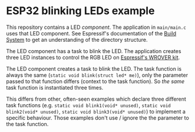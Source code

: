 # ESP32 blinking LEDs example
This repository contains a LED *component*. The application in `main/main.c` uses that LED component. See Espressif's documentation of the [Build System](https://docs.espressif.com/projects/esp-idf/en/latest/api-guides/build-system.html#example-project) to get an understanding of the directory structure.

The LED component has a task to blink the LED. The application creates three LED instances to control the RGB LED on [Espressif's WROVER kit](https://docs.espressif.com/projects/esp-idf/en/latest/hw-reference/modules-and-boards.html#esp-wrover-kit-v4-1).

The LED component creates a task to blink the LED. The task function is always the same (`static void blink(struct led* me)`), only the parameter passed to that function differs (context to the task function). So _the same_ task function is instantiated three times.

This differs from other, often-seen examples which declare three different task functions (e.g. `static void blink1(void* unused)`, `static void blink2(void* unused)`, `static void blink3(void* unused)`) to implement a specific behaviour.
Those examples don't use / ignore the the parameter to the task function.

